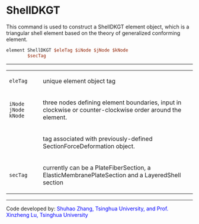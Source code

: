 # ShellDKGT

<p>This command is used to construct a ShellDKGT element object, which
is a triangular shell element based on the theory of generalized
conforming element.</p>

```tcl
element ShellDKGT $eleTag $iNode $jNode $kNode
        $secTag
```
<hr />
<table>
<tbody>
<tr class="odd">
<td><code class="parameter-table-variable">eleTag</code></td>
<td><p>unique element object tag</p></td>
</tr>
<tr class="even">
<td><p><code class="parameter-table-variable">iNode jNode kNode</code></p></td>
<td><p>three nodes defining element boundaries, input in clockwise or
counter-clockwise order around the element.</p></td>
</tr>
<tr class="odd">
<td></td>
<td><p>tag associated with previously-defined SectionForceDeformation
object.</p></td>
</tr>
<tr class="even">
<td><code class="parameter-table-variable">secTag</code></td>
<td><p>currently can be a PlateFiberSection, a
ElasticMembranePlateSection and a LayeredShell section</p></td>
</tr>
</tbody>
</table>
<hr />
<p>Code developed by: <span style="color:blue"> Shuhao Zhang,
Tsinghua University, and Prof. Xinzheng Lu, Tsinghua University
</span></p>
